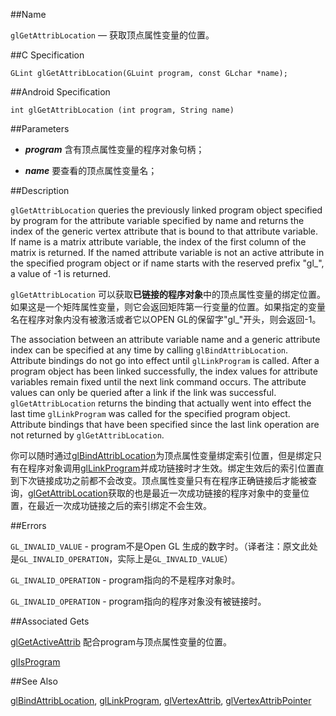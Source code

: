 ##Name

`glGetAttribLocation` — 获取顶点属性变量的位置。

##C Specification

    GLint glGetAttribLocation(GLuint program, const GLchar *name);

##Android Specification

    int glGetAttribLocation (int program, String name)

##Parameters

- ***program*** 含有顶点属性变量的程序对象句柄；

- ***name*** 要查看的顶点属性变量名；

##Description

`glGetAttribLocation` queries the previously linked program object specified by program for the attribute variable specified by name and returns the index of the generic vertex attribute that is bound to that attribute variable. If name is a matrix attribute variable, the index of the first column of the matrix is returned. If the named attribute variable is not an active attribute in the specified program object or if name starts with the reserved prefix "gl_", a value of -1 is returned.

`glGetAttribLocation` 可以获取**已链接的程序对象**中的顶点属性变量的绑定位置。如果这是一个矩阵属性变量，则它会返回矩阵第一行变量的位置。如果指定的变量名在程序对象内没有被激活或者它以OPEN GL的保留字"gl_"开头，则会返回-1。

The association between an attribute variable name and a generic attribute index can be specified at any time by calling `glBindAttribLocation`. Attribute bindings do not go into effect until `glLinkProgram` is called. After a program object has been linked successfully, the index values for attribute variables remain fixed until the next link command occurs. The attribute values can only be queried after a link if the link was successful. `glGetAttribLocation` returns the binding that actually went into effect the last time `glLinkProgram` was called for the specified program object. Attribute bindings that have been specified since the last link operation are not returned by `glGetAttribLocation`.

你可以随时通过[glBindAttribLocation](glBindAttribLocation.md)为顶点属性变量绑定索引位置，但是绑定只有在程序对象调用[glLinkProgram](glLinkProgram.md)并成功链接时才生效。绑定生效后的索引位置直到下次链接成功之前都不会改变。顶点属性变量只有在程序正确链接后才能被查询，[glGetAttribLocation](glGetAttribLocation.md)获取的也是最近一次成功链接的程序对象中的变量位置，在最近一次成功链接之后的索引绑定不会生效。

##Errors

`GL_INVALID_VALUE` - program不是Open GL 生成的数字时。（译者注：原文此处是`GL_INVALID_OPERATION`，实际上是`GL_INVALID_VALUE`）

`GL_INVALID_OPERATION` - program指向的不是程序对象时。

`GL_INVALID_OPERATION` - program指向的程序对象没有被链接时。

##Associated Gets

[glGetActiveAttrib](glGetActiveAttrib.md) 配合program与顶点属性变量的位置。

[glIsProgram](glIsProgram.md)

##See Also

[glBindAttribLocation](glBindAttribLocation.md), [glLinkProgram](glLinkProgram.md), [glVertexAttrib](glVertexAttrib.md), [glVertexAttribPointer](glVertexAttribPointer.md)
